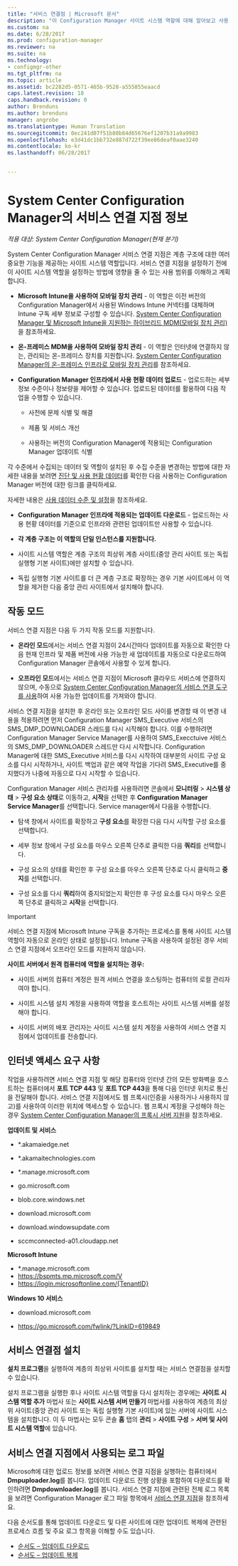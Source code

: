 ```yaml
---
title: "서비스 연결점 | Microsoft 문서"
description: "이 Configuration Manager 사이트 시스템 역할에 대해 알아보고 사용 범위를 이해하고 계획합니다."
ms.custom: na
ms.date: 6/28/2017
ms.prod: configuration-manager
ms.reviewer: na
ms.suite: na
ms.technology:
- configmgr-other
ms.tgt_pltfrm: na
ms.topic: article
ms.assetid: bc2282d5-0571-465b-9528-a555855eaacd
caps.latest.revision: 18
caps.handback.revision: 0
author: Brenduns
ms.author: brenduns
manager: angrobe
ms.translationtype: Human Translation
ms.sourcegitcommit: 0ec241d07f51b80b84d65676ef1207b31a9a9983
ms.openlocfilehash: e3d41dc1bb732e887d722f39ee86deaf0aae3240
ms.contentlocale: ko-kr
ms.lasthandoff: 06/28/2017


---
```

# <a name="about-the-service-connection-point-in-system-center-configuration-manager"></a>System Center Configuration Manager의 서비스 연결 지점 정보

*적용 대상: System Center Configuration Manager(현재 분기)*

System Center Configuration Manager 서비스 연결 지점은 계층 구조에 대한 여러 중요한 기능을 제공하는 사이트 시스템 역할입니다. 서비스 연결 지점을 설정하기 전에 이 사이트 시스템 역할을 설정하는 방법에 영향을 줄 수 있는 사용 범위를 이해하고 계획합니다.  

-   **Microsoft Intune을 사용하여 모바일 장치 관리** - 이 역할은 이전 버전의 Configuration Manager에서 사용된 Windows Intune 커넥터를 대체하며 Intune 구독 세부 정보로 구성할 수 있습니다. [System Center Configuration Manager 및 Microsoft Intune을 지원하는 하이브리드 MDM(모바일 장치 관리)](../../../../mdm/understand/hybrid-mobile-device-management.md)을 참조하세요.  

-   **온-프레미스 MDM을 사용하여 모바일 장치 관리** - 이 역할은 인터넷에 연결하지 않는, 관리되는 온-프레미스 장치를 지원합니다. [System Center Configuration Manager의 온-프레미스 인프라로 모바일 장치 관리](../../../../mdm/understand/manage-mobile-devices-with-on-premises-infrastructure.md)를 참조하세요.  

-   **Configuration Manager 인프라에서 사용 현황 데이터 업로드** - 업로드하는 세부 정보 수준이나 정보량을 제어할 수 있습니다. 업로드된 데이터를 활용하여 다음 작업을 수행할 수 있습니다.  

    -   사전에 문제 식별 및 해결  

    -   제품 및 서비스 개선  

    -   사용하는 버전의 Configuration Manager에 적용되는 Configuration Manager 업데이트 식별  

  각 수준에서 수집되는 데이터 및 역할이 설치된 후 수집 수준을 변경하는 방법에 대한 자세한 내용을 보려면 [진단 및 사용 현황 데이터](/sccm/core/plan-design/diagnostics/diagnostics-and-usage-data)를 확인한 다음 사용하는 Configuration Manager 버전에 대한 링크를 클릭하세요.  

  자세한 내용은 [사용 데이터 수준 및 설정](../../../../core/servers/deploy/install/setup-reference.md#bkmk_usage)을 참조하세요.  

-   **Configuration Manager 인프라에 적용되는 업데이트 다운로드** - 업로드하는 사용 현황 데이터를 기준으로 인프라와 관련된 업데이트만 사용할 수 있습니다.  

- **각 계층 구조는 이 역할의 단일 인스턴스를 지원합니다.**  

 -   사이트 시스템 역할은 계층 구조의 최상위 계층 사이트(중앙 관리 사이트 또는 독립 실행형 기본 사이트)에만 설치할 수 있습니다.  

  -   독립 실행형 기본 사이트를 더 큰 계층 구조로 확장하는 경우 기본 사이트에서 이 역할을 제거한 다음 중앙 관리 사이트에서 설치해야 합니다.  


##  <a name="bkmk_modes"></a> 작동 모드  
 서비스 연결 지점은 다음 두 가지 작동 모드를 지원합니다.  

-   **온라인 모드**에서는 서비스 연결 지점이 24시간마다 업데이트를 자동으로 확인한 다음 현재 인프라 및 제품 버전에 사용 가능한 새 업데이트를 자동으로 다운로드하여 Configuration Manager 콘솔에서 사용할 수 있게 합니다.  

-   **오프라인 모드**에서는 서비스 연결 지점이 Microsoft 클라우드 서비스에 연결하지 않으며, 수동으로 [System Center Configuration Manager의 서비스 연결 도구를 사용](../../../../core/servers/manage/use-the-service-connection-tool.md)하여 사용 가능한 업데이트를 가져와야 합니다.  

서비스 연결 지점을 설치한 후 온라인 또는 오프라인 모드 사이를 변경할 때 이 변경 내용을 적용하려면 먼저 Configuration Manager SMS_Executive 서비스의 SMS_DMP_DOWNLOADER 스레드를 다시 시작해야 합니다. 이를 수행하려면 Configuration Manager Service Manager를 사용하여 SMS_Execctuive 서비스의 SMS_DMP_DOWNLOADER 스레드만 다시 시작합니다. Configuration Manager에 대한 SMS_Executive 서비스를 다시 시작하여 대부분의 사이트 구성 요소를 다시 시작하거나, 사이트 백업과 같은 예약 작업을 기다려 SMS_Executive를 중지했다가 나중에 자동으로 다시 시작할 수 있습니다.  

Configuration Manager 서비스 관리자를 사용하려면 콘솔에서 **모니터링** > **시스템 상태** > **구성 요소 상태**로 이동하고, **시작**을 선택한 후 **Configuration Manager Service Manager**를 선택합니다. Service manager에서 다음을 수행합니다.  

-   탐색 창에서 사이트를 확장하고 **구성 요소**를 확장한 다음 다시 시작할 구성 요소를 선택합니다.  

-   세부 정보 창에서 구성 요소를 마우스 오른쪽 단추로 클릭한 다음 **쿼리**를 선택합니다.  

-   구성 요소의 상태를 확인한 후 구성 요소를 마우스 오른쪽 단추로 다시 클릭하고 **중지**를 선택합니다.  

-   구성 요소를 다시 **쿼리**하여 중지되었는지 확인한 후 구성 요소를 다시 마우스 오른쪽 단추로 클릭하고 **시작**을 선택합니다.  

> [!IMPORTANT]  
>  서비스 연결 지점에 Microsoft Intune 구독을 추가하는 프로세스를 통해 사이트 시스템 역할이 자동으로 온라인 상태로 설정됩니다. Intune 구독을 사용하여 설정된 경우 서비스 연결 지점에서 오프라인 모드를 지원하지 않습니다.  

**사이트 서버에서 원격 컴퓨터에 역할을 설치하는 경우:**  

-   사이트 서버의 컴퓨터 계정은 원격 서비스 연결을 호스팅하는 컴퓨터의 로컬 관리자여야 합니다.

-   사이트 시스템 설치 계정을 사용하여 역할을 호스트하는 사이트 시스템 서버를 설정해야 합니다.  

-   사이트 서버의 배포 관리자는 사이트 시스템 설치 계정을 사용하여 서비스 연결 지점에서 업데이트를 전송합니다.

##  <a name="bkmk_urls"></a> 인터넷 액세스 요구 사항  
작업을 사용하려면 서비스 연결 지점 및 해당 컴퓨터와 인터넷 간의 모든 방화벽을 호스트하는 컴퓨터에서 **포트 TCP 443** 및 **포트 TCP 443**을 통해 다음 인터넷 위치로 통신을 전달해야 합니다. 서비스 연결 지점에서도 웹 프록시(인증을 사용하거나 사용하지 않고)를 사용하여 이러한 위치에 액세스할 수 있습니다.  웹 프록시 계정을 구성해야 하는 경우 [System Center Configuration Manager의 프록시 서버 지원](/sccm/core/plan-design/network/proxy-server-support)을 참조하세요.

**업데이트 및 서비스**  

-   *.akamaiedge.net  

-   *.akamaitechnologies.com 

-   *.manage.microsoft.com

-   go.microsoft.com

-   blob.core.windows.net  

-   download.microsoft.com  

-   download.windowsupdate.com

-   sccmconnected-a01.cloudapp.net  

**Microsoft Intune**  

-   *.manage.microsoft.com  
-   https://bspmts.mp.microsoft.com/V
-   https://login.microsoftonline.com/{TenantID}


**Windows 10 서비스**  

-   download.microsoft.com  

-   https://go.microsoft.com/fwlink/?LinkID=619849  

## <a name="install-the-service-connection-point"></a>서비스 연결점 설치
**설치 프로그램**을 실행하여 계층의 최상위 사이트를 설치할 때는 서비스 연결점을 설치할 수 있습니다.

설치 프로그램을 실행한 후나 사이트 시스템 역할을 다시 설치하는 경우에는 **사이트 시스템 역할 추가** 마법사 또는 **사이트 시스템 서버 만들기** 마법사를 사용하여 계층의 최상위 사이트(중앙 관리 사이트 또는 독립 실행형 기본 사이트)에 있는 서버에 사이트 시스템을 설치합니다. 이 두 마법사는 모두 콘솔 **홈** 탭의 **관리** > **사이트 구성** > **서버 및 사이트 시스템 역할**에 있습니다.

## <a name="log-files-used-by-the-service-connection-point"></a>서비스 연결 지점에서 사용되는 로그 파일
Microsoft에 대한 업로드 정보를 보려면 서비스 연결 지점을 실행하는 컴퓨터에서 **Dmpuploader.log**를 봅니다.  업데이트 다운로드 진행 상황을 포함하여 다운로드를 확인하려면 **Dmpdownloader.log**를 봅니다. 서비스 연결 지점에 관련된 전체 로그 목록을 보려면 Configuration Manager 로그 파일 항목에서 [서비스 연결 지점](/sccm/core/plan-design/hierarchy/log-files#BKMK_WITLog)을 참조하세요.

다음 순서도를 통해 업데이트 다운로드 및 다른 사이트에 대한 업데이트 복제에 관련된 프로세스 흐름 및 주요 로그 항목을 이해할 수도 있습니다.
 - [순서도 – 업데이트 다운로드](/sccm/core/servers/manage/download-updates-flowchart)
 - [순서도 – 업데이트 복제](/sccm/core/servers/manage/update-replication-flowchart)

